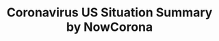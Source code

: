 ---
title: Coronavirus US Situation Summary by NowCorona
excerpt: "Coronavirus (COVID-19) USA situation summary update. Check coronavirus outbreak. All about coronavirus us the latest updates."
webUrl: https://nowcorona.com/coronavirus-us-situation-summary/
type: article
heat: 100

provider:
  name: nowcorona
  domain: nowcorona.com
  images:
    - url: "https://i2.wp.com/nowcorona.com/wp-content/uploads/2020/02/cropped-Icon-Warning.png?fit=32%2C32&ssl=1"
      width: 50
      height: 50

topics:
  - Coronavirus
  - Coronavirus in US

images:
  - url: https://pbs.twimg.com/card_img/1232092181474807808/3EklbSCT?format=png&name=medium
    width: 902
    height: 900
    title: "Coronavirus US Situation Summary"
---